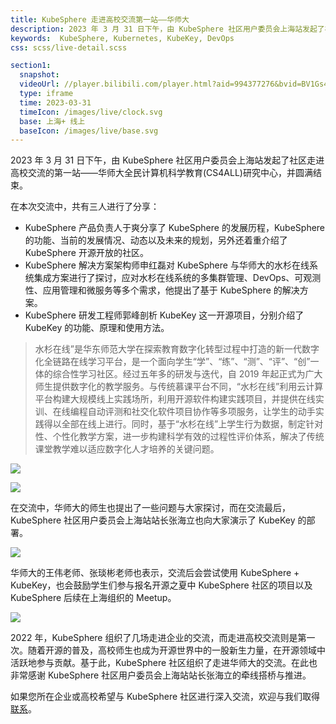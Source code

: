 ```yaml
---
title: KubeSphere 走进高校交流第一站——华师大
description: 2023 年 3 月 31 日下午，由 KubeSphere 社区用户委员会上海站发起了社区走进高校交流的第一站——华师大全民计算机科学教育(CS4ALL)研究中心，并圆满结束。
keywords:  KubeSphere, Kubernetes, KubeKey, DevOps
css: scss/live-detail.scss

section1:
  snapshot: 
  videoUrl: //player.bilibili.com/player.html?aid=994377276&bvid=BV1Gs4y1U7Sa&cid=1078352910&page=1&high_quality=1
  type: iframe
  time: 2023-03-31 
  timeIcon: /images/live/clock.svg
  base: 上海+ 线上
  baseIcon: /images/live/base.svg
---
```


2023 年 3 月 31 日下午，由 KubeSphere 社区用户委员会上海站发起了社区走进高校交流的第一站——华师大全民计算机科学教育(CS4ALL)研究中心，并圆满结束。

在本次交流中，共有三人进行了分享：
- KubeSphere 产品负责人于爽分享了 KubeSphere 的发展历程，KubeSphere 的功能、当前的发展情况、动态以及未来的规划，另外还着重介绍了 KubeSphere 开源开放的社区。
- KubeSphere 解决方案架构师申红磊对 KubeSphere 与华师大的水杉在线系统集成方案进行了探讨，应对水杉在线系统的多集群管理、DevOps、可观测性、应用管理和微服务等多个需求，他提出了基于 KubeSphere 的解决方案。
- KubeSphere 研发工程师郭峰剖析 KubeKey 这一开源项目，分别介绍了 KubeKey 的功能、原理和使用方法。

> 水杉在线”是华东师范大学在探索教育数字化转型过程中打造的新一代数字化全链路在线学习平台，是一个面向学生“学”、“练”、“测”、“评”、“创”一体的综合性学习社区。经过五年多的研发与迭代，自 2019 年起正式为广大师生提供数字化的教学服务。与传统慕课平台不同，“水杉在线”利用云计算平台构建大规模线上实践场所，利用开源软件构建实践项目，并提供在线实训、在线编程自动评测和社交化软件项目协作等多项服务，让学生的动手实践得以全部在线上进行。同时，基于“水杉在线”上学生行为数据，制定针对性、个性化教学方案，进一步构建科学有效的过程性评价体系，解决了传统课堂教学难以适应数字化人才培养的关键问题。

![](https://pek3b.qingstor.com/kubesphere-community/images/db2b11004947aff9d4bc4cd5c76e2b0f.jpg)

![](https://pek3b.qingstor.com/kubesphere-community/images/0e0fbdb5547e699c1fd3a78c64cd88f4.jpg)

在交流中，华师大的师生也提出了一些问题与大家探讨，而在交流最后，KubeSphere 社区用户委员会上海站站长张海立也向大家演示了 KubeKey 的部署。

![](https://pek3b.qingstor.com/kubesphere-community/images/2375f349f4562681b7b264c16507a549.jpg)

华师大的王伟老师、张琰彬老师也表示，交流后会尝试使用 KubeSphere + KubeKey，也会鼓励学生们参与报名开源之夏中 KubeSphere 社区的项目以及 KubeSphere 后续在上海组织的 Meetup。

![](https://pek3b.qingstor.com/kubesphere-community/images/7f1ce44f4a2641d3b6fad9b2f83f3f10.jpg)

2022 年，KubeSphere 组织了几场走进企业的交流，而走进高校交流则是第一次。随着开源的普及，高校师生也成为开源世界中的一股新生力量，在开源领域中活跃地参与贡献。基于此，KubeSphere 社区组织了走进华师大的交流。在此也非常感谢 KubeSphere 社区用户委员会上海站站长张海立的牵线搭桥与推进。

如果您所在企业或高校希望与 KubeSphere 社区进行深入交流，欢迎与我们取得[联系](https://jinshuju.net/f/cgRY9t)。


